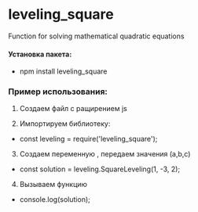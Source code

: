 # leveling_square 
Function for solving mathematical quadratic equations

#### Установка пакета:

* npm install leveling_square

### Пример использования:

1. Создаем файл с ращирением js

2. Импортируем библиотеку:
* const leveling = require('leveling_square');

3. Создаем переменную , передаем значения (a,b,c) 
* const solution = leveling.SquareLeveling(1, -3, 2);

4. Вызываем функцию
* console.log(solution);